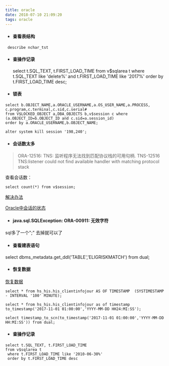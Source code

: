 ```yaml
---
title: oracle
date: 2018-07-10 21:09:20
tags: oracle
---
```

- #### 查看表结构
```
 describe nchar_tst
```
- #### 查操作记录
    
    select t.SQL_TEXT, t.FIRST_LOAD_TIME
    from v$sqlarea t
    where t.SQL_TEXT like 'delete%' and t.FIRST_LOAD_TIME like '2017%'
    order by t.FIRST_LOAD_TIME desc;
    
- #### 锁表
```
select b.OBJECT_NAME,a.ORACLE_USERNAME,a.OS_USER_NAME,a.PROCESS, c.program,c.terminal,c.sid,c.serial#
from V$LOCKED_OBJECT a,DBA_OBJECTS b,v$session c where   (a.OBJECT_ID=b.OBJECT_ID and c.sid=a.session_id)
order by a.ORACLE_USERNAME,b.OBJECT_NAME;

alter system kill session '198,240';
```

- #### 会话数太多
> ORA-12516: TNS: 监听程序无法找到匹配协议栈的可用句柄.
TNS-12516 TNS:listener could not find available handler with matching protocol stack

查看会话数：
```
select count(*) from v$session;
```

[解决办法](http://www.open-open.com/lib/view/open1338520588261.html)

[Oracle中会话的状态](http://blog.csdn.net/haiross/article/details/43447353)

- #### java.sql.SQLException: ORA-00911: 无效字符
sql多了一个";" 去掉就可以了

- #### 查看建表语句

select dbms_metadata.get_ddl('TABLE','ELIGRISKMATCH') from dual;

- #### 恢复数据

[恢复数据](http://www.cnblogs.com/chaizp/p/5192522.html)
```
select * from hs_his.his_clientinfojour AS OF TIMESTAMP  (SYSTIMESTAMP - INTERVAL '100' MINUTE);

select * from hs_his.his_clientinfojour as of timestamp to_timestamp('2017-11-01 01:00:00','YYYY-MM-DD HH24:MI:SS');

select timestamp_to_scn(to_timestamp('2017-11-01 01:00:00','YYYY-MM-DD HH:MI:SS')) from dual;
```

- #### 查操作记录

```
select t.SQL_TEXT, t.FIRST_LOAD_TIME
from v$sqlarea t
 where t.FIRST_LOAD_TIME like '2010-06-30%'
 order by t.FIRST_LOAD_TIME desc
```



























